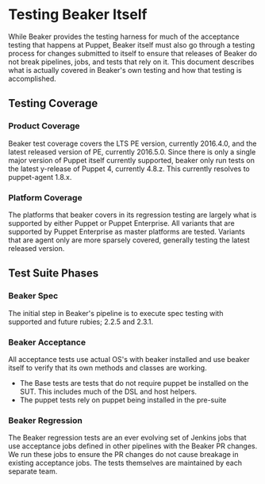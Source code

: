 # Testing Beaker Itself

While Beaker provides the testing harness for much of the acceptance testing that happens at Puppet, Beaker itself must also go through a testing process for changes submitted to itself to ensure that releases of Beaker do not break pipelines, jobs, and tests that rely on it. This document describes what is actually covered in Beaker's own testing and how that testing is accomplished.

## Testing Coverage

### Product Coverage

Beaker test coverage covers the LTS PE version, currently 2016.4.0, and the latest released version of PE, currently 2016.5.0. Since there is only a single major version of Puppet itself currently supported, beaker only run tests on the latest y-release of Puppet 4, currently 4.8.z. This currently resolves to puppet-agent 1.8.x.

### Platform Coverage

The platforms that beaker covers in its regression testing are largely what is supported by either Puppet or Puppet Enterprise. All variants that are supported by Puppet Enterprise as master platforms are tested. Variants that are agent only are more sparsely covered, generally testing the latest released version.

## Test Suite Phases

### Beaker Spec

The initial step in Beaker's pipeline is to execute spec testing with supported and future rubies; 2.2.5 and 2.3.1.

### Beaker Acceptance

All acceptance tests use actual OS's with beaker installed and use beaker itself to verify that its own methods and classes are working.

- The Base tests are tests that do not require puppet be installed on the SUT. This includes much of the DSL and host helpers.
- The puppet tests rely on puppet being installed in the pre-suite

### Beaker Regression

The Beaker regression tests are an ever evolving set of Jenkins jobs that use acceptance jobs defined in other pipelines with the Beaker PR changes. We run these jobs to ensure the PR changes do not cause breakage in existing acceptance jobs. The tests themselves are maintained by each separate team.
